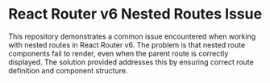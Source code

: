 # React Router v6 Nested Routes Issue

This repository demonstrates a common issue encountered when working with nested routes in React Router v6.  The problem is that nested route components fail to render, even when the parent route is correctly displayed.  The solution provided addresses this by ensuring correct route definition and component structure.